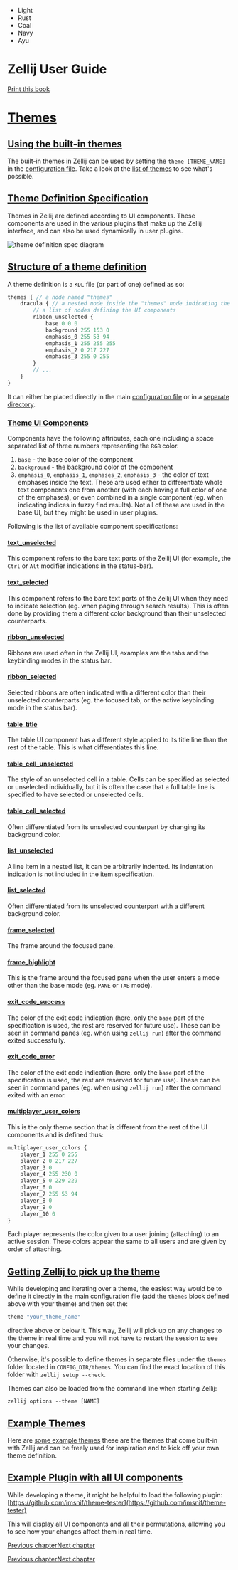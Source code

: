 - Light
- Rust
- Coal
- Navy
- Ayu

# Zellij User Guide

[Print this book](print.html "Print this book")

# [Themes](themes.html\#themes)

## [Using the built-in themes](themes.html\#using-the-built-in-themes)

The built-in themes in Zellij can be used by setting the `theme [THEME_NAME]` in the [configuration file](configuration.html). Take a look at the [list of themes](theme-list.html) to see what's possible.

## [Theme Definition Specification](themes.html\#theme-definition-specification)

Themes in Zellij are defined according to UI components. These components are used in the various plugins that make up the Zellij interface, and can also be used dynamically in user plugins.

![theme definition spec diagram](img/theme-spec.png)

## [Structure of a theme definition](themes.html\#structure-of-a-theme-definition)

A theme definition is a `KDL` file (or part of one) defined as so:

```javascript
themes { // a node named "themes"
    dracula { // a nested node inside the "themes" node indicating the theme name
        // a list of nodes defining the UI components
        ribbon_unselected {
            base 0 0 0
            background 255 153 0
            emphasis_0 255 53 94
            emphasis_1 255 255 255
            emphasis_2 0 217 227
            emphasis_3 255 0 255
        }
        // ...
    }
}

```

It can either be placed directly in the main [configuration file](configuration.html) or in a [separate directory](themes.html#getting-zellij-to-pick-up-the-theme).

### [Theme UI Components](themes.html\#theme-ui-components)

Components have the following attributes, each one including a space separated list of three numbers representing the `RGB` color.

1. `base` \- the base color of the component
2. `background` \- the background color of the component
3. `emphasis_0`, `emphasis_1`, `emphases_2`, `emphasis_3` \- the color of text emphases inside the text. These are used either to differentiate whole text components one from another (with each having a full color of one of the emphases), or even combined in a single component (eg. when indicating indices in fuzzy find results). Not all of these are used in the base UI, but they might be used in user plugins.

Following is the list of available component specifications:

#### [text\_unselected](themes.html\#text_unselected)

This component refers to the bare text parts of the Zellij UI (for example, the `Ctrl` or `Alt` modifier indications in the status-bar).

#### [text\_selected](themes.html\#text_selected)

This component refers to the bare text parts of the Zellij UI when they need to indicate selection (eg. when paging through search results). This is often done by providing them a different color background than their unselected counterparts.

#### [ribbon\_unselected](themes.html\#ribbon_unselected)

Ribbons are used often in the Zellij UI, examples are the tabs and the keybinding modes in the status bar.

#### [ribbon\_selected](themes.html\#ribbon_selected)

Selected ribbons are often indicated with a different color than their unselected counterparts (eg. the focused tab, or the active keybinding mode in the status bar).

#### [table\_title](themes.html\#table_title)

The table UI component has a different style applied to its title line than the rest of the table. This is what differentiates this line.

#### [table\_cell\_unselected](themes.html\#table_cell_unselected)

The style of an unselected cell in a table. Cells can be specified as selected or unselected individually, but it is often the case that a full table line is specified to have selected or unselected cells.

#### [table\_cell\_selected](themes.html\#table_cell_selected)

Often differentiated from its unselected counterpart by changing its background color.

#### [list\_unselected](themes.html\#list_unselected)

A line item in a nested list, it can be arbitrarily indented. Its indentation indication is not included in the item specification.

#### [list\_selected](themes.html\#list_selected)

Often differentiated from its unselected counterpart with a different background color.

#### [frame\_selected](themes.html\#frame_selected)

The frame around the focused pane.

#### [frame\_highlight](themes.html\#frame_highlight)

This is the frame around the focused pane when the user enters a mode other than the base mode (eg. `PANE` or `TAB` mode).

#### [exit\_code\_success](themes.html\#exit_code_success)

The color of the exit code indication (here, only the `base` part of the specification is used, the rest are reserved for future use). These can be seen in command panes (eg. when using `zellij run`) after the command exited successfully.

#### [exit\_code\_error](themes.html\#exit_code_error)

The color of the exit code indication (here, only the `base` part of the specification is used, the rest are reserved for future use). These can be seen in command panes (eg. when using `zellij run`) after the command exited with an error.

#### [multiplayer\_user\_colors](themes.html\#multiplayer_user_colors)

This is the only theme section that is different from the rest of the UI components and is defined thus:

```javascript
multiplayer_user_colors {
    player_1 255 0 255
    player_2 0 217 227
    player_3 0
    player_4 255 230 0
    player_5 0 229 229
    player_6 0
    player_7 255 53 94
    player_8 0
    player_9 0
    player_10 0
}

```

Each player represents the color given to a user joining (attaching) to an active session. These colors appear the same to all users and are given by order of attaching.

## [Getting Zellij to pick up the theme](themes.html\#getting-zellij-to-pick-up-the-theme)

While developing and iterating over a theme, the easiest way would be to define it directly in the main configuration file (add the `themes` block defined above with your theme) and then set the:

```javascript
theme "your_theme_name"

```

directive above or below it. This way, Zellij will pick up on any changes to the theme in real time and you will not have to restart the session to see your changes.

Otherwise, it's possible to define themes in separate files under the `themes` folder located in `CONFIG_DIR/themes`. You can find the exact location of this folder with `zellij setup --check`.

Themes can also be loaded from the command line when starting Zellij:

```
zellij options --theme [NAME]

```

## [Example Themes](themes.html\#example-themes)

Here are [some example themes](https://github.com/zellij-org/zellij/tree/main/zellij-utils/assets/themes) these are the themes that come built-in with Zellij and can be freely used for inspiration and to kick off your own theme definition.

## [Example Plugin with all UI components](themes.html\#example-plugin-with-all-ui-components)

While developing a theme, it might be helpful to load the following plugin: [https://github.com/imsnif/theme-tester](https://github.com/imsnif/theme-tester)

This will display all UI components and all their permutations, allowing you to see how your changes affect them in real time.

[Previous chapter](keybindings-shared.html "Previous chapter")[Next chapter](theme-list.html "Next chapter")

[Previous chapter](keybindings-shared.html "Previous chapter")[Next chapter](theme-list.html "Next chapter")

